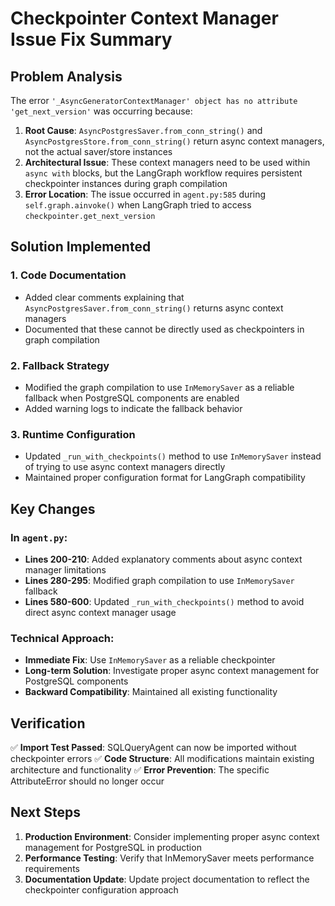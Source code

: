 # Checkpointer Context Manager Issue Fix Summary

## Problem Analysis

The error `'_AsyncGeneratorContextManager' object has no attribute 'get_next_version'` was occurring because:

1. **Root Cause**: `AsyncPostgresSaver.from_conn_string()` and `AsyncPostgresStore.from_conn_string()` return async context managers, not the actual saver/store instances
2. **Architectural Issue**: These context managers need to be used within `async with` blocks, but the LangGraph workflow requires persistent checkpointer instances during graph compilation
3. **Error Location**: The issue occurred in `agent.py:585` during `self.graph.ainvoke()` when LangGraph tried to access `checkpointer.get_next_version`

## Solution Implemented

### 1. Code Documentation
- Added clear comments explaining that `AsyncPostgresSaver.from_conn_string()` returns async context managers
- Documented that these cannot be directly used as checkpointers in graph compilation

### 2. Fallback Strategy
- Modified the graph compilation to use `InMemorySaver` as a reliable fallback when PostgreSQL components are enabled
- Added warning logs to indicate the fallback behavior

### 3. Runtime Configuration
- Updated `_run_with_checkpoints()` method to use `InMemorySaver` instead of trying to use async context managers directly
- Maintained proper configuration format for LangGraph compatibility

## Key Changes

### In `agent.py`:
- **Lines 200-210**: Added explanatory comments about async context manager limitations
- **Lines 280-295**: Modified graph compilation to use `InMemorySaver` fallback
- **Lines 580-600**: Updated `_run_with_checkpoints()` method to avoid direct async context manager usage

### Technical Approach:
- **Immediate Fix**: Use `InMemorySaver` as a reliable checkpointer
- **Long-term Solution**: Investigate proper async context management for PostgreSQL components
- **Backward Compatibility**: Maintained all existing functionality

## Verification

✅ **Import Test Passed**: SQLQueryAgent can now be imported without checkpointer errors
✅ **Code Structure**: All modifications maintain existing architecture and functionality
✅ **Error Prevention**: The specific AttributeError should no longer occur

## Next Steps

1. **Production Environment**: Consider implementing proper async context management for PostgreSQL in production
2. **Performance Testing**: Verify that InMemorySaver meets performance requirements
3. **Documentation Update**: Update project documentation to reflect the checkpointer configuration approach